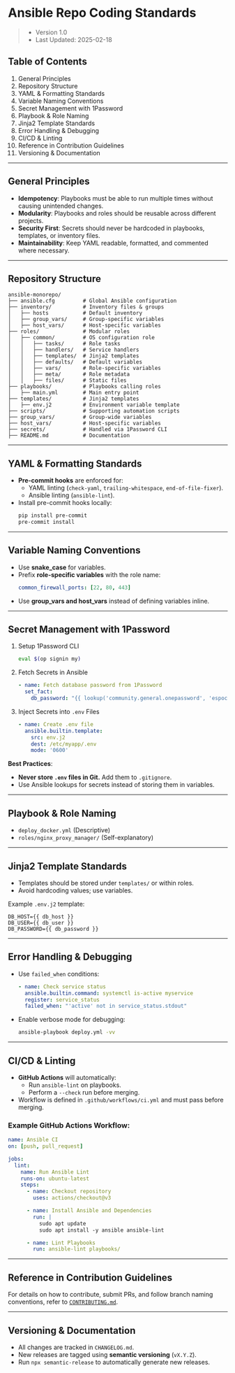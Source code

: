 # Ansible Repo Coding Standards
> - Version 1.0
> - Last Updated: 2025-02-18

## Table of Contents
1. General Principles
2. Repository Structure
3. YAML & Formatting Standards
4. Variable Naming Conventions
5. Secret Management with 1Password
6. Playbook & Role Naming
7. Jinja2 Template Standards
8. Error Handling & Debugging
9. CI/CD & Linting
10. Reference in Contribution Guidelines
11. Versioning & Documentation

---

## General Principles
- **Idempotency**: Playbooks must be able to run multiple times without causing unintended changes.
- **Modularity**: Playbooks and roles should be reusable across different projects.
- **Security First**: Secrets should never be hardcoded in playbooks, templates, or inventory files.
- **Maintainability**: Keep YAML readable, formatted, and commented where necessary.

---

## Repository Structure
```
ansible-monorepo/
├── ansible.cfg         # Global Ansible configuration
├── inventory/          # Inventory files & groups
│   ├── hosts           # Default inventory
│   ├── group_vars/     # Group-specific variables
│   ├── host_vars/      # Host-specific variables
├── roles/              # Modular roles
│   ├── common/         # OS configuration role
│   │   ├── tasks/      # Role tasks
│   │   ├── handlers/   # Service handlers
│   │   ├── templates/  # Jinja2 templates
│   │   ├── defaults/   # Default variables
│   │   ├── vars/       # Role-specific variables
│   │   ├── meta/       # Role metadata
│   │   ├── files/      # Static files
├── playbooks/          # Playbooks calling roles
│   ├── main.yml        # Main entry point
├── templates/          # Jinja2 templates
│   ├── env.j2          # Environment variable template
├── scripts/            # Supporting automation scripts
├── group_vars/         # Group-wide variables
├── host_vars/          # Host-specific variables
├── secrets/            # Handled via 1Password CLI
├── README.md           # Documentation
```

---

## YAML & Formatting Standards
- **Pre-commit hooks** are enforced for:
  - YAML linting (`check-yaml`, `trailing-whitespace`, `end-of-file-fixer`).
  - Ansible linting (`ansible-lint`).
- Install pre-commit hooks locally:
  ```sh
  pip install pre-commit
  pre-commit install
  ```

---

## Variable Naming Conventions
- Use **snake_case** for variables.
- Prefix **role-specific variables** with the role name:
    ```yaml
    common_firewall_ports: [22, 80, 443]
    ```
- Use **group_vars and host_vars** instead of defining variables inline.

---

## Secret Management with 1Password
1. Setup 1Password CLI
    ```sh
    eval $(op signin my)
    ```
2. Fetch Secrets in Ansible
    ```yaml
    - name: Fetch database password from 1Password
      set_fact:
        db_password: "{{ lookup('community.general.onepassword', 'espocrm_db-pass') }}"
    ```
3. Inject Secrets into `.env` Files
    ```yaml
    - name: Create .env file
      ansible.builtin.template:
        src: env.j2
        dest: /etc/myapp/.env
        mode: '0600'
    ```

**Best Practices**:
- **Never store `.env` files in Git.** Add them to `.gitignore`.
- Use Ansible lookups for secrets instead of storing them in variables.

---

## Playbook & Role Naming
- `deploy_docker.yml` (Descriptive)
- `roles/nginx_proxy_manager/` (Self-explanatory)

---

## Jinja2 Template Standards
- Templates should be stored under `templates/` or within roles.
- Avoid hardcoding values; use variables.

Example `.env.j2` template:
```jinja2
DB_HOST={{ db_host }}
DB_USER={{ db_user }}
DB_PASSWORD={{ db_password }}
```

---

## Error Handling & Debugging
- Use `failed_when` conditions:
    ```yaml
    - name: Check service status
      ansible.builtin.command: systemctl is-active myservice
      register: service_status
      failed_when: "'active' not in service_status.stdout"
    ```
- Enable verbose mode for debugging:
    ```sh
    ansible-playbook deploy.yml -vv
    ```

---

## CI/CD & Linting
- **GitHub Actions** will automatically:
  - Run `ansible-lint` on playbooks.
  - Perform a `--check` run before merging.
- Workflow is defined in `.github/workflows/ci.yml` and must pass before merging.

### Example GitHub Actions Workflow:
```yaml
name: Ansible CI
on: [push, pull_request]

jobs:
  lint:
    name: Run Ansible Lint
    runs-on: ubuntu-latest
    steps:
      - name: Checkout repository
        uses: actions/checkout@v3

      - name: Install Ansible and Dependencies
        run: |
          sudo apt update
          sudo apt install -y ansible ansible-lint

      - name: Lint Playbooks
        run: ansible-lint playbooks/
```

---

## Reference in Contribution Guidelines
For details on how to contribute, submit PRs, and follow branch naming conventions, refer to [`CONTRIBUTING.md`](./CONTRIBUTING.md).

---

## Versioning & Documentation
- All changes are tracked in `CHANGELOG.md`.
- New releases are tagged using **semantic versioning** (`vX.Y.Z`).
- Run `npx semantic-release` to automatically generate new releases.

